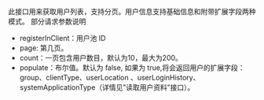 此接口用来获取用户列表，支持分页。用户信息支持基础信息和附带扩展字段两种模式。
部分请求参数说明
- registerInClient：用户池 ID
- page: 第几页。
- count：一页包含用户数目，默认为10，最大为200。
- populate：布尔值。默认为 false, 如果为 true,将会返回用户的扩展字段：group、clientType、userLocation 、userLoginHistory、systemApplicationType（详情见”读取用户资料”接口）。